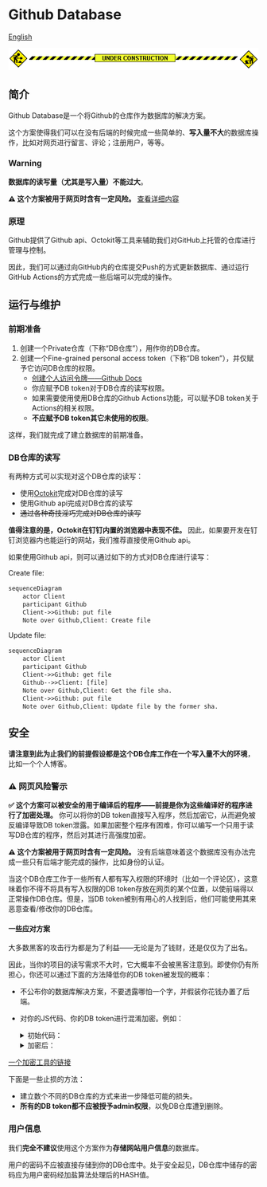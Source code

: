 # Github Database

[English](README_EN.md)

![under construction](assets/images/under-construction.gif)

## 简介

Github Database是一个将Github的仓库作为数据库的解决方案。

这个方案使得我们可以在没有后端的时候完成一些简单的、**写入量不大**的数据库操作，比如对网页进行留言、评论；注册用户，等等。

### Warning

**数据库的读写量（尤其是写入量）不能过大**。

**⚠️ 这个方案被用于网页时含有一定风险。** [查看详细内容](#safety-warning)


### 原理

Github提供了Github api、Octokit等工具来辅助我们对GitHub上托管的仓库进行管理与控制。

因此，我们可以通过向GitHub内的仓库提交Push的方式更新数据库、通过运行GitHub Actions的方式完成一些后端可以完成的操作。

## 运行与维护

### 前期准备

1. 创建一个Private仓库（下称“DB仓库”），用作你的DB仓库。
2. 创建一个Fine-grained personal access token（下称“DB token”），并仅赋予它访问DB仓库的权限。
    - [创建个人访问令牌——Github Docs](https://docs.github.com/zh/authentication/keeping-your-account-and-data-secure/creating-a-personal-access-token)
    - 你应赋予DB token对于DB仓库的读写权限。
    - 如果需要使用使用DB仓库的Github Actions功能，可以赋予DB token关于Actions的相关权限。
    - **不应赋予DB token其它未使用的权限**。

这样，我们就完成了建立数据库的前期准备。

### DB仓库的读写

有两种方式可以实现对这个DB仓库的读写：

- 使用[Octokit](https://github.com/octokit)完成对DB仓库的读写
- 使用Github api完成对DB仓库的读写
- ~~通过各种奇技淫巧完成对DB仓库的读写~~

**值得注意的是，Octokit在钉钉内置的浏览器中表现不佳。** 因此，如果要开发在钉钉浏览器内也能运行的网站，我们推荐直接使用Github api。

如果使用Github api，则可以通过如下的方式对DB仓库进行读写：

Create file:
```mermaid
sequenceDiagram
    actor Client
    participant Github
    Client->>Github: put file
    Note over Github,Client: Create file
```

Update file:

```mermaid
sequenceDiagram
    actor Client
    participant Github
    Client->>Github: get file
    Github-->>Client: [file]
    Note over Github,Client: Get the file sha.
    Client->>Github: put file
    Note over Github,Client: Update file by the former sha.
```

<span id="safety-warning">

## 安全

**请注意到此为止我们的前提假设都是这个DB仓库工作在一个写入量不大的环境**，比如一个个人博客。

### ⚠️ 网页风险警示

**✅ 这个方案可以被安全的用于编译后的程序——前提是你为这些编译好的程序进行了加密处理。** 你可以将你的DB token直接写入程序，然后加密它，从而避免被反编译导致DB token泄露。如果加密整个程序有困难，你可以编写一个只用于读写DB仓库的程序，然后对其进行高强度加密。

**⚠️ 这个方案被用于网页时含有一定风险。** 没有后端意味着这个数据库没有办法完成一些只有后端才能完成的操作，比如身份的认证。

当这个DB仓库工作于一些所有人都有写入权限的环境时（比如一个评论区），这意味着你不得不将具有写入权限的DB token存放在网页的某个位置，以使前端得以正常操作DB仓库。但是，当DB token被别有用心的人找到后，他们可能使用其来恶意查看/修改你的DB仓库。

#### 一些应对方案

大多数黑客的攻击行为都是为了利益——无论是为了钱财，还是仅仅为了出名。

因此，当你的项目的读写需求不大时，它大概率不会被黑客注意到。即使你仍有所担心，你还可以通过下面的方法降低你的DB token被发现的概率：

- 不公布你的数据库解决方案，不要透露哪怕一个字，并假装你花钱办置了后端。
- 对你的JS代码、你的DB token进行混淆加密。例如：

    <details>
    <summary>初始代码：</summary>

    ```Javascript
    // base64 encoded
    var token = "dfghjkjdhstxgdshxjuhygDRFGYHBDFGYHUJNSBVGYHBDgvbhJNHvvUDHBJmgGHjBh"
    ...
    function updateDB(){
        fetch("https://api.github.com/repos/{ Owner }/{ Repo }/contents/" + fileName, {
            method: "put",
            headers: {
                Authorization: "token " + b64DecodeUnicode(token),
                Accept: "application/vnd.github.v3+json"
            },
            body: ...,
        });
    }
    ```
    </details>

    <details>
    <summary>加密后：</summary>

    ```
    // Magic. Do not touch.
    [][(![]+[])[!+[]+!![]+!![]]+([]+{})[+!![]]+(!![]+[])[+!![]]+(!![]+[])[+[]]][([]+{})[!+[]+!![]+!![]+!![]+!![]]+([]+{})[+!![]]+([][[]]+[])[+!![]]+(![]+[])[!+[]+!![]+!![]]+(!![]+[])[+[]]+(!![]+[])[+!![]]+([][[]]+[])[+[]]+([]+{})[!+[]+!![]+!![]+!![]+!![]]+(!![]+[])[+[]]+([]+{})[+!![]]+(!![]+[])[+!![]]](([]+[][(![]+[])[!+[]+!![]+!![]]+([]+...//（太长了，后略）
    ```
    </details>

[一个加密工具的链接](https://www.sojson.com/jsfuck.html)

下面是一些止损的方法：

- 建立数个不同的DB仓库的方式来进一步降低可能的损失。
- **所有的DB token都不应被授予admin权限**，以免DB仓库遭到删除。

### 用户信息

我们**完全不建议**使用这个方案作为**存储网站用户信息**的数据库。

用户的密码不应被直接存储到你的DB仓库中。处于安全起见，DB仓库中储存的密码应为用户密码经加盐算法处理后的HASH值。
